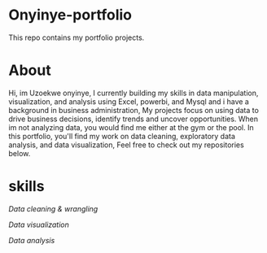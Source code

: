 # Onyinye-portfolio
This repo contains my portfolio projects.

# About
Hi, im Uzoekwe onyinye, I currently building my skills in data manipulation, visualization, and analysis using Excel, powerbi, and Mysql and i have a background in business administration, My projects focus on using data to drive business decisions, identify trends and uncover opportunities. When im not analyzing data, you would find me either at the gym or the pool. In this portfolio, you'll find my work on data cleaning, exploratory data analysis, and data visualization, Feel free to check out my repositories below.

# skills
*Data cleaning & wrangling*

*Data visualization*

*Data analysis*


